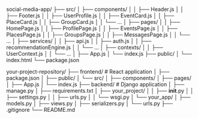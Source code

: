 social-media-app/
├── src/
│   ├── components/
│   │   ├── Header.js
│   │   ├── Footer.js
│   │   ├── UserProfile.js
│   │   ├── EventCard.js
│   │   ├── PlaceCard.js
│   │   ├── GroupCard.js
│   │   └── ...
│   ├── pages/
│   │   ├── HomePage.js
│   │   ├── ProfilePage.js
│   │   ├── EventsPage.js
│   │   ├── PlacesPage.js
│   │   ├── GroupsPage.js
│   │   ├── MessagesPage.js
│   │   └── ...
│   ├── services/
│   │   ├── api.js
│   │   ├── auth.js
│   │   ├── recommendationEngine.js
│   │   └── ...
│   ├── contexts/
│   │   ├── UserContext.js
│   │   └── ...
│   ├── App.js
│   └── index.js
├── public/
│   └── index.html
└── package.json


your-project-repository/
├── frontend/                 # React application
│   ├── package.json
│   ├── public/
│   └── src/
│       ├── components/
│       ├── pages/
│       ├── App.js
│       └── index.js
├── backend/                  # Django application
│   ├── manage.py
│   ├── requirements.txt
│   ├── your_project/
│   │   ├── __init__.py
│   │   ├── settings.py
│   │   ├── urls.py
│   │   └── wsgi.py
│   └── your_app/
│       ├── models.py
│       ├── views.py
│       ├── serializers.py
│       └── urls.py
├── .gitignore
└── README.md
